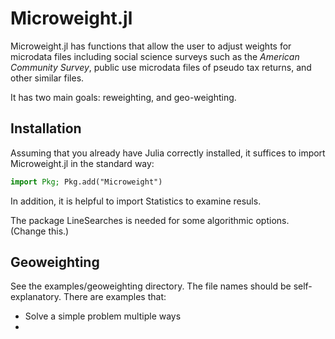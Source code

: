 # Microweight.jl

Microweight.jl has functions that allow the user to adjust weights for microdata
files including social science surveys such as the *American Community Survey*,
public use microdata files of pseudo tax returns, and other similar files.

It has two main goals: reweighting, and geo-weighting.

## Installation

Assuming that you already have Julia correctly installed, it suffices to import
Microweight.jl in the standard way:

```julia
import Pkg; Pkg.add("Microweight")
```

In addition, it is helpful to import Statistics to examine resuls.

The package LineSearches is needed for some algorithmic options. (Change this.)

## Geoweighting


See the examples/geoweighting directory. The file names should be self-explanatory. There are examples that:

+   Solve a simple problem multiple ways
+



